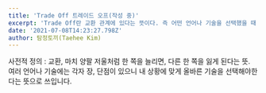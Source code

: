 ```yaml
---
title: 'Trade Off 트레이드 오프(작성 중)'
excerpt: 'Trade Off란 교환 관계에 있다는 뜻이다. 즉 어떤 언어나 기술을 선택했을 때 얻는 게 있으면, 잃는 것도 있다는 뜻으로 쓴다.'
date: '2021-07-08T14:23:27.798Z'
author: 탐정토끼(Taehee Kim)
---
```


사전적 정의 : 교환, 마치 양팔 저울처럼 한 쪽을 늘리면, 다른 한 쪽을 잃게 된다는 뜻.
여러 언어나 기술에는 각자 장, 단점이 있으니 내 상황에 맞게 올바른 기술을 선택해야한다는 뜻으로 쓰입니다.

